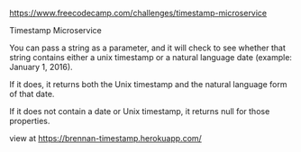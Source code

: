 https://www.freecodecamp.com/challenges/timestamp-microservice

Timestamp Microservice

You can pass a string as a parameter, and it will check to see whether that string contains either a unix timestamp or a natural language date (example: January 1, 2016).

If it does, it returns both the Unix timestamp and the natural language form of that date.

If it does not contain a date or Unix timestamp, it returns null for those properties.

view at https://brennan-timestamp.herokuapp.com/

